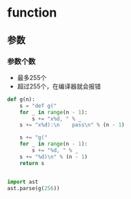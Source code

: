 # function

## 参数

### 参数个数

- 最多255个
- 超过255个，在编译器就会报错

```python
def g(n):
    s = "def g("
    for _ in range(n - 1):
        s += "x%d, " % _
    s += "x%d):\n    pass\n" % (n - 1)

    s += "g("
    for _ in range(n - 1):
        s += "%d, " % _
    s += "%d)\n" % (n - 1)
    return s


import ast
ast.parse(g(256))
```